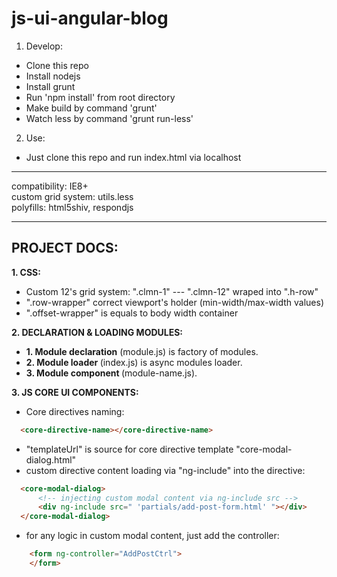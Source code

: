 js-ui-angular-blog
==================

1. Develop:
  * Clone this repo
  * Install nodejs
  * Install grunt
  * Run 'npm install' from root directory
  * Make build by command 'grunt'
  * Watch less by command 'grunt run-less'

2. Use:
  * Just clone this repo and run index.html via localhost

<hr />
compatibility: IE8+
<br />
custom grid system: utils.less
<br />
polyfills: html5shiv, respondjs

<hr />
<h2><b>PROJECT DOCS:</b></h2>

<b>1. CSS:</b>
  * Custom 12's grid system: ".clmn-1" --- ".clmn-12" wraped into ".h-row"
  * ".row-wrapper" correct viewport's holder (min-width/max-width values)
  * ".offset-wrapper" is equals to body width container

<b>2. DECLARATION & LOADING MODULES:</b>
  * <b>1. Module declaration</b> (module.js) is factory of modules.
  * <b>2. Module loader </b> (index.js) is async modules loader.
  * <b>3. Module component </b> (module-name.js).


<b>3. JS CORE UI COMPONENTS:</b>
  * Core directives naming:
```html
  <core-directive-name></core-directive-name>
  ```
  * "templateUrl" is source for core directive template "core-modal-dialog.html"
  * custom directive content loading via "ng-include" into the directive:
```html
  <core-modal-dialog>
      <!-- injecting custom modal content via ng-include src -->
      <div ng-include src=" 'partials/add-post-form.html' "></div>
  </core-modal-dialog>
```
  * for any logic in custom modal content, just add the controller:
```html
    <form ng-controller="AddPostCtrl">
    </form>
```
